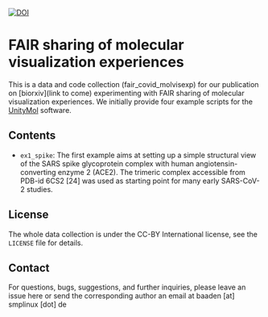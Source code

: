 [![DOI](https://zenodo.org/badge/289968174.svg)](https://zenodo.org/badge/latestdoi/289968174)

# FAIR sharing of molecular visualization experiences

This is a data and code collection (fair_covid_molvisexp) for our publication on [biorxiv](link to come) experimenting with FAIR sharing of molecular visualization experiences. We initially provide four example scripts for the [UnityMol](http://unitymol.sourceforge.net) software.

## Contents

- `ex1_spike`: The first example aims at setting up a simple structural view of the SARS spike glycoprotein  complex with human angiotensin-converting enzyme 2 (ACE2). The trimeric complex accessible from PDB-id 6CS2 [24] was used as starting point for many early SARS-CoV-2 studies.

## License

The whole data collection is under the CC-BY International license, see the `LICENSE` file for details.

## Contact

For questions, bugs, suggestions, and further inquiries, please leave an issue here or send the corresponding author an email at baaden [at] smplinux [dot] de
